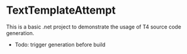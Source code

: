 # TextTemplateAttempt

This is a basic .net project to demonstrate the usage of T4 source code generation.
- Todo: trigger generation before build
